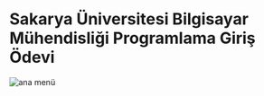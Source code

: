 # Sakarya Üniversitesi Bilgisayar Mühendisliği Programlama Giriş Ödevi


![ana menü](https://github.com/hasanozz/karmasik-sayi-hesap-makinesi/assets/123468504/16be0723-99ae-4b3e-beaa-884e7deb8fd5)
